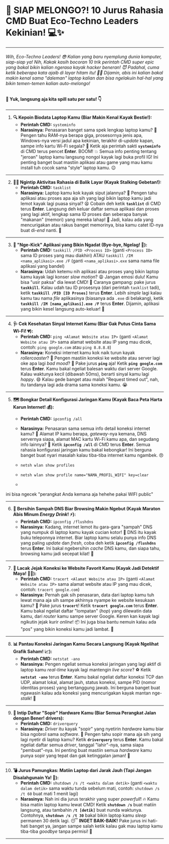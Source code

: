 # 🚀 SIAP MELONGO?! 10 Jurus Rahasia CMD Buat Eco-Techno Leaders Kekinian! 💻✨
---

###### Wih, Eco-Techno Leaders! 😎 Kalian yang baru nyemplung dunia komputer, siap-siap ya! Nih, Kakak kasih bocoran 10 trik perintah CMD super *epic* yang bakal bikin kalian ngerasa kayak *hacker* beneran! 😈 Padahal, cuma ketik beberapa kata ajaib di layar hitam itu! 🧙‍♂️ Dijamin, abis ini kalian bakal makin kenal sama "daleman" laptop kalian dan bisa ngelakuin hal-hal yang bikin temen-temen kalian auto-melongo! 

#### 👀 Yuk, langsung aja kita spill satu per satu! 👇

---
1.  **🔍 Kepoin Biodata Laptop Kamu (Biar Makin Kenal Kayak Bestie!):**
    * **Perintah CMD:**  `systeminfo`
    * **Narasinya:** Penasaran banget sama spek lengkap laptop kamu? 🤔 Pengen tahu RAM-nya berapa giga, prosesornya jenis apa, Windows-nya versi jadul apa kekinian, terakhir di-*update* kapan, sampe info kartu Wi-Fi segala? 📶 Ketik aja perintah sakti **`systeminfo`** di CMD terus pencet **Enter**. BOOM! 💥 Semua info penting tentang "jeroan" laptop kamu langsung nongol kayak lagi buka profil IG! Ini penting banget buat mastiin aplikasi atau game yang mau kamu install tuh cocok sama "style" laptop kamu. 😉
---
2.  **🕵️‍♀️ Ngintip Aktivitas Rahasia di Balik Layar (Kayak Stalking Gebetan!):**
    * **Perintah CMD:** `tasklist`
    * **Narasinya:** Laptop kamu kok kayak siput jalannya? 🐌 Pengen tahu aplikasi atau proses apa aja sih yang lagi bikin laptop kamu jadi lemot kayak lagi puasa sinyal? 😫 Cobain deh ketik **`tasklist`** di CMD terus **Enter**. Langsung deh keluar daftar semua aplikasi dan proses yang lagi aktif, lengkap sama ID proses dan seberapa banyak "makanan" (memori) yang mereka lahap! 🍔 Jadi, kalau ada yang mencurigakan atau rakus banget memorinya, bisa kamu catet ID-nya buat di-*end* nanti. 🔪
---
3.  **💢 "Nge-Kick" Aplikasi yang Bikin Ngadat (Bye-bye, Ngelag! 👋):**
    * **Perintah CMD:** `taskkill /PID <Process ID>` (ganti `<Process ID>` sama ID proses yang mau diakhiri) ATAU `taskkill /IM <nama_aplikasi>.exe /F` (ganti `<nama_aplikasi>.exe` sama nama file aplikasi yang bandel)
    * **Narasinya:** Udah ketemu nih aplikasi atau proses yang bikin laptop kamu kayak lagi konser *slow motion*? 😩 Jangan emosi dulu! Kamu bisa "usir paksa" dia lewat CMD! 💪 Caranya gampang: pake jurus **`taskkill`**. Kalau udah tau ID prosesnya (dari perintah `tasklist` tadi), ketik **`taskkill /PID [ID Proses]`** terus **Enter**. Lebih *simple* lagi kalau kamu tau nama *file* aplikasinya (biasanya ada `.exe` di belakang), ketik **`taskkill /IM [nama_aplikasi].exe /F`** terus **Enter**. Dijamin, aplikasi yang bikin kesel langsung auto-keluar! 🚪
---
4.  **🩺 Cek Kesehatan Sinyal Internet Kamu (Biar Gak Putus Cinta Sama Wi-Fi! 💔):**
    * **Perintah CMD:** `ping <Alamat Website atau IP>` (ganti `<Alamat Website atau IP>` sama alamat website atau IP yang mau dicek, contoh: `ping google.com` atau `ping 8.8.8.8`)
    * **Narasinya:** Koneksi internet kamu kok naik turun kayak *rollercoaster*? 🎢 Pengen mastiin koneksi ke website atau server lagi oke apa lagi *bad mood*? 🤔 Pake jurus **`ping`** aja! Ketik **`ping google.com`** terus **Enter**. Kamu bakal ngeliat balesan waktu dari server Google. Kalau waktunya kecil (dibawah 50ms), berarti sinyal kamu lagi *happy*. 😄 Kalau gede banget atau malah "Request timed out", nah, itu tandanya lagi ada drama sama koneksi kamu. 😭
---
5.  **🗺️ Bongkar Detail Konfigurasi Jaringan Kamu (Kayak Baca Peta Harta Karun Internet! 💰):**
    * **Perintah CMD:** `ipconfig /all`
    * **Narasinya:** Penasaran sama semua info detail koneksi internet kamu? 🧐 Alamat IP kamu berapa, *gateway*-nya kemana, DNS servernya siapa, alamat MAC kartu Wi-Fi kamu apa, dan segudang info lainnya? 🤯 Ketik **`ipconfig /all`** di CMD terus **Enter**. Semua rahasia konfigurasi jaringan kamu bakal kebongkar! Ini berguna banget buat nyari masalah kalau tiba-tiba internet kamu ngambek. 😠
  
    * `netsh wlan show profiles`
    * `netsh wlan show profile name="NAMA_PROFIL_WIFI" key=clear`
    * 
ini bisa ngecek "perangkat Anda kemana aja hehehe pakai WIFI public" 

---
6.  **🧹 Bersihin Sampah DNS Biar Browsing Makin Ngebut (Kayak Maraton Abis Minum *Energy Drink*! ⚡):**
    * **Perintah CMD:** `ipconfig /flushdns`
    * **Narasinya:** Kadang, internet lemot itu gara-gara "sampah" DNS yang numpuk di laptop kamu kayak cucian kotor! 🧺 DNS itu kayak buku teleponnya internet. Biar laptop kamu selalu punya info DNS yang paling *update* dan *fresh*, coba deh ketik **`ipconfig /flushdns`** terus **Enter**. Ini bakal ngebersihin *cache* DNS kamu, dan siapa tahu, browsing kamu jadi secepat kilat! 💨
---
7.  **🧭 Lacak Jejak Koneksi ke Website Favorit Kamu (Kayak Jadi Detektif Maya! 🕵️‍♂️):**
    * **Perintah CMD:** `tracert <Alamat Website atau IP>` (ganti `<Alamat Website atau IP>` sama alamat website atau IP yang mau dicek, contoh: `tracert google.com`)
    * **Narasinya:** Pernah gak sih penasaran, data dari laptop kamu tuh lewat mana aja sih sampe akhirnya nyampe ke website kesukaan kamu? 🤔 Pake jurus **`tracert`**! Ketik **`tracert google.com`** terus **Enter**. Kamu bakal ngeliat daftar "lompatan" (*hop*) yang dilewatin data kamu, dari *router* kamu sampe server Google. Keren kan kayak lagi ngikutin jejak kurir *online*! 📦 Ini juga bisa bantu nemuin kalau ada "pos" yang bikin koneksi kamu jadi lambat. 🐌
---
8.  **📊 Pantau Koneksi Jaringan Kamu Secara Langsung (Kayak Ngelihat Grafik Saham! 📈):**
    * **Perintah CMD:** `netstat -ano`
    * **Narasinya:** Pengen ngeliat semua koneksi jaringan yang lagi aktif di laptop kamu *real-time* kayak lagi mantengin *live score*? ⚽ Ketik **`netstat -ano`** terus **Enter**. Kamu bakal ngeliat daftar koneksi TCP dan UDP, alamat lokal, alamat jauh, status koneksi, sampe PID (nomor identitas proses) yang bertanggung jawab. Ini berguna banget buat ngawasin kalau ada koneksi yang mencurigakan kayak mantan nge-*stalk*! 🫣
---
9.  **📜 Intip Daftar "Sopir" Hardware Kamu (Biar Semua Perangkat Jalan dengan Bener!  drivers):**
    * **Perintah CMD:** `driverquery`
    * **Narasinya:** *Driver* itu kayak "sopir" yang nyetirin *hardware* kamu biar bisa ngobrol sama *software*. 🚗 Pengen tahu sopir mana aja sih yang lagi nyetir di laptop kamu? Ketik **`driverquery`** terus **Enter**. Kamu bakal ngeliat daftar semua *driver*, tanggal "lahir"-nya, sama siapa "pembuat"-nya. Ini penting buat mastiin semua *hardware* kamu punya sopir yang tepat dan gak ketinggalan jaman! 👴
---
10. **💣 Jurus Pamungkas: Matiin Laptop dari Jarak Jauh (Tapi Jangan Disalahgunain Ya! 🤫):**
    * **Perintah CMD:** `shutdown /s /t <waktu dalam detik>` (ganti `<waktu dalam detik>` sama waktu tunda sebelum mati, contoh: `shutdown /s /t 60` buat mati 1 menit lagi)
    * **Narasinya:** Nah ini dia jurus terakhir yang super *powerfull*! 🔥 Kamu bisa matiin laptop kamu lewat CMD! Ketik **`shutdown /s`** buat matiin langsung, atau tambahin **`/t [detik]`** buat nunda waktunya. Contohnya, **`shutdown /s /t 30`** bakal bikin laptop kamu *sleep* permanen 30 detik lagi. 😴 **INGET BAIK-BAIK!** Pake jurus ini hati-hati banget ya, jangan sampe salah ketik kalau gak mau laptop kamu tiba-tiba *goodbye* tanpa permisi! 👋
---


